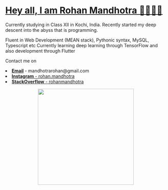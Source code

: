 <h1> <u>Hey all, I am Rohan Mandhotra 👏🏼👏🏼</u></h1>
Currently studying in Class XII in Kochi, India. Recently started my deep descent into the abyss that is programming. 

Fluent in Web Development (MEAN stack), Pythonic syntax, MySQL, Typescript etc
Currently learning deep learning through TensorFlow and also development through Flutter

Contact me on
<li><u><b>Email</u></b> - mandhotrarohan@gmail.com</li>
<li><u><b>Instagram<u></b> - rohan.mandhotra</li>
<li><u><b>StackOverflow</u></b> - rohanmandhotra</li>
  
<p align="center">
  <img 
    width="300"
    height="300"
    src="https://c.tenor.com/vn0g8BnbvTUAAAAC/tsch%C3%BCss.gif"
  >
</p>
